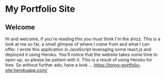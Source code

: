 # My Portfolio Site

## Welcome

Hi and welcome, if you're reading this you must think I'm the shizz. This is a look at me so far, a small glimpse of where I come from and what I can offer. I wrote this application in JavaScript leveraging some react.js and deployed it using Heroku. You'll notice that the website takes some time to open up, so please be patient with it. This is a result of using Heroku for free. So without further ado, have a look ... https://tonys-portfolio-site.herokuapp.com/